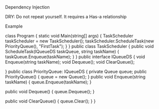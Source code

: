 Dependency Injection

DRY: Do not repeat yourself.
It requires a Has-a relationship

Example

class Program
{
static void Main(string[] args)
{
TaskScheduler taskScheduler = new TaskScheduler();
taskScheduler.ScheduleTask(new PriorityQueue(), "FirstTask");
}
}
public class TaskScheduler
{
public void ScheduleTask(IQueueDS taskQueue, string taskName)
{
taskQueue.Enqueue(taskName);
}
}
public interface IQueueDS
{
void Enqueue(string taskName);
void Dequeue();
void ClearQueue();

 }
public class PriorityQueue: IQueueDS
{
private Queue queue;
public PriorityQueue()
{
queue = new Queue();
}
public void Enqueue(string taskName)
{
queue.Enqueue(taskName);
}

 public void Dequeue()
{
queue.Dequeue();
}

 public void ClearQueue()
{
queue.Clear();
}
}

